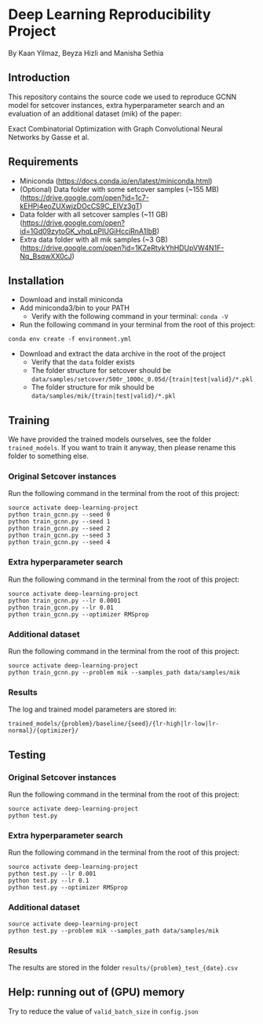 # Deep Learning Reproducibility Project
By Kaan Yilmaz, Beyza Hizli and Manisha Sethia

## Introduction
This repository contains the source code we used to reproduce GCNN model for setcover instances, extra hyperparameter 
search and an evaluation of an additional dataset (mik) of the paper:

Exact Combinatorial Optimization with Graph Convolutional Neural Networks by Gasse et al.

## Requirements
- Miniconda (https://docs.conda.io/en/latest/miniconda.html)
- (Optional) Data folder with some setcover samples (~155 MB) (https://drive.google.com/open?id=1c7-kEHPj4eoZUXwjzDOcCS9C_EIVz3gT)
- Data folder with all setcover samples (~11 GB) (https://drive.google.com/open?id=1Gd09zytoGK_vhqLpPIUGiHccjRnA1IbB)
- Extra data folder with all mik samples (~3 GB) (https://drive.google.com/open?id=1KZeRtykYhHDUpVW4N1F-Nq_BsqwXX0cJ)

## Installation
- Download and install miniconda
- Add miniconda3/bin to your PATH
  - Verify with the following command in your terminal: `conda -V`
- Run the following command in your terminal from the root of this project:

`conda env create -f environment.yml`

- Download and extract the data archive in the root of the project
  - Verify that the `data` folder exists
  - The folder structure for setcover should be `data/samples/setcover/500r_1000c_0.05d/{train|test|valid}/*.pkl`
  - The folder structure for mik should be `data/samples/mik/{train|test|valid}/*.pkl`

## Training
We have provided the trained models ourselves, see the folder `trained_models`. If you want to train it anyway, then please rename this folder to something else.
### Original Setcover instances
Run the following command in the terminal from the root of this project:

```
source activate deep-learning-project
python train_gcnn.py --seed 0
python train_gcnn.py --seed 1
python train_gcnn.py --seed 2
python train_gcnn.py --seed 3
python train_gcnn.py --seed 4
```

### Extra hyperparameter search
Run the following command in the terminal from the root of this project:

```
source activate deep-learning-project
python train_gcnn.py --lr 0.0001  
python train_gcnn.py --lr 0.01  
python train_gcnn.py --optimizer RMSprop
```

### Additional dataset
Run the following command in the terminal from the root of this project:

```
source activate deep-learning-project
python train_gcnn.py --problem mik --samples_path data/samples/mik
```

### Results
The log and trained model parameters are stored in:

`trained_models/{problem}/baseline/{seed}/{lr-high|lr-low|lr-normal}/{optimizer}/`

## Testing
### Original Setcover instances
Run the following command in the terminal from the root of this project:

```
source activate deep-learning-project
python test.py
```

### Extra hyperparameter search
Run the following command in the terminal from the root of this project:

```
source activate deep-learning-project
python test.py --lr 0.001  
python test.py --lr 0.1  
python test.py --optimizer RMSprop
```

### Additional dataset
```
source activate deep-learning-project
python test.py --problem mik --samples_path data/samples/mik
```

### Results
The results are stored in the folder `results/{problem}_test_{date}.csv`

## Help: running out of (GPU) memory
Try to reduce the value of `valid_batch_size` in `config.json`
